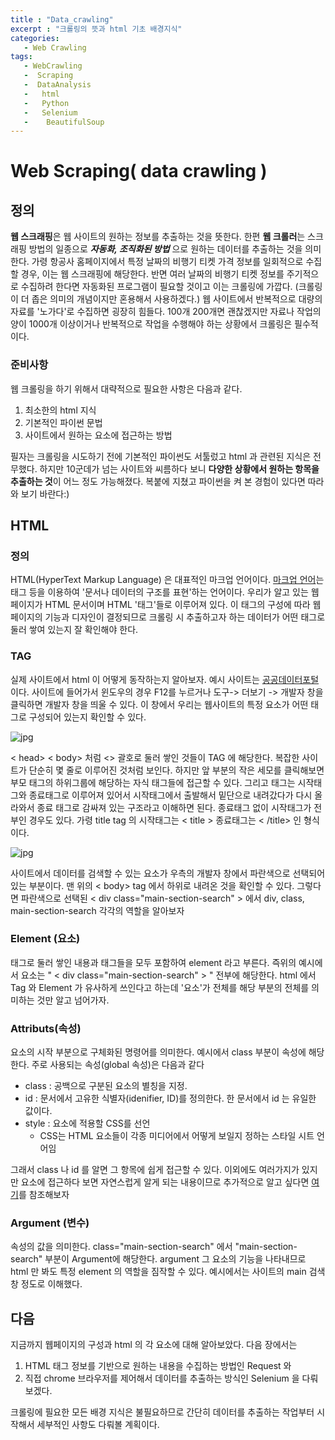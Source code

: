 ```yaml
---
title : "Data_crawling"
excerpt : "크롤링의 뜻과 html 기초 배경지식"
categories:
   - Web Crawling
tags:
   - WebCrawling
   -  Scraping
   -  DataAnalysis
   -   html
   -   Python
   -   Selenium
   -    BeautifulSoup
---
```


# Web Scraping( data crawling )
## 정의
**웹 스크래핑**은 웹 사이트의 원하는 정보를 추출하는 것을 뜻한다. 한편 **웹 크롤러**는 스크래핑 방법의 일종으로 ***자동화, 조직화된 방법*** 으로 원하는 데이터를 추출하는 것을 의미한다. 가령 항공사 홈페이지에서 특정 날짜의 비행기 티켓 가격 정보를 일회적으로 수집할 경우, 이는 웹 스크래핑에 해당한다. 반면 여러 날짜의 비행기 티켓 정보를 주기적으로 수집하려 한다면 자동화된 프로그램이 필요할 것이고 이는 크롤링에 가깝다. (크롤링이 더 좁은 의미의 개념이지만 혼용해서 사용하겠다.)
웹 사이트에서 반복적으로 대량의 자료를 '노가다'로 수집하면 굉장히 힘들다. 100개 200개면 괜찮겠지만 자료나 작업의 양이 1000개 이상이거나 반복적으로 작업을 수행해야 하는 상황에서 크롤링은 필수적이다. 

### 준비사항

웹 크롤링을 하기 위해서 대략적으로 필요한 사항은 다음과 같다.
 1. 최소한의 html 지식
 2. 기본적인 파이썬 문법
 3. 사이트에서 원하는 요소에 접근하는 방법
 
 필자는 크롤링을 시도하기 전에 기본적인 파이썬도 서툴렀고 html 과 관련된 지식은 전무했다. 하지만 10군데가 넘는 사이트와 씨름하다 보니 **다양한 상황에서 원하는 항목을 추출하는 것**이 어느 정도 가능해졌다.  복붙에 지쳤고 파이썬을 켜 본 경험이 있다면 따라와 보기 바란다:)
 
## HTML
### 정의
HTML(HyperText Markup Language) 은 대표적인 마크업 언어이다. [마크업 언어](https://ko.wikipedia.org/wiki/%EB%A7%88%ED%81%AC%EC%97%85_%EC%96%B8%EC%96%B4)는 태그 등을 이용하여 '문서나 데이터의 구조를 표현'하는 언어이다.  우리가 알고 있는 웹 페이지가 HTML 문서이며 HTML '태그'들로 이루어져 있다. 이 태그의 구성에 따라 웹페이지의 기능과 디자인이 결정되므로 크롤링 시 추출하고자 하는 데이터가 어떤 태그로 둘러 쌓여 있는지 잘 확인해야 한다.
### TAG
실제 사이트에서 html 이 어떻게 동작하는지 알아보자. 예시 사이트는 [공공데이터포털](https://www.data.go.kr/index.do)이다.  사이트에 들어가서 윈도우의 경우 F12를 누르거나 도구-> 더보기 -> 개발자 창을 클릭하면 개발자 창을 띄울 수 있다.  이 창에서 우리는 웹사이트의 특정 요소가 어떤 태그로 구성되어 있는지 확인할 수 있다. 

![jpg](http://soungwoolee.github.io/images/html_tag.jpg)


< head> < body>  처럼  <> 괄호로 둘러 쌓인 것들이 TAG 에 해당한다. 복잡한 사이트가 단순히 몇 줄로 이루어진 것처럼 보인다. 하지만  앞 부분의 작은 세모를 클릭해보면 부모 태그의 하위그룹에 해당하는 자식 태그들에 접근할 수 있다.  그리고 태그는 시작태그와 종료태그로 이루어져 있어서 시작태그에서 출발해서 밑단으로 내려갔다가 다시 올라와서 종료 태그로 감싸져 있는 구조라고 이해하면 된다.  종료태그 없이 시작태그가 전부인 경우도 있다. 가령 title tag 의 시작태그는 < title > 종료태그는 < /title> 인 형식이다.

![jpg](http://soungwoolee.github.io/images/html_tag_2.jpg)

사이트에서 데이터를 검색할 수 있는 요소가 우측의 개발자 창에서 파란색으로 선택되어 있는 부분이다. 맨 위의 < body> tag 에서 하위로 내려온 것을 확인할 수 있다. 그렇다면 파란색으로 선택된 < div class="main-section-search" > 에서 div, class, main-section-search 각각의 역할을 알아보자

### Element (요소)
태그로 둘러 쌓인 내용과 태그들을 모두 포함하여 element 라고 부른다. 즉위의 예시에서 요소는 " < div class="main-section-search" > " 전부에 해당한다. html 에서 Tag 와 Element 가 유사하게 쓰인다고 하는데 '요소'가 전체를 해당 부분의 전체를 의미하는 것만 알고 넘어가자.

### Attributs(속성)
요소의 시작 부분으로 구체화된 명령어를 의미한다.  예시에서 class 부분이 속성에 해당한다. 주로 사용되는 속성(global 속성)은 다음과 같다 
-  class : 공백으로 구분된 요소의 별칭을 지정.
-  id : 문서에서 고유한 식별자(idenifier, ID)를 정의한다. 한 문서에서 id 는 유일한 값이다.
- style : 요소에 적용할 CSS를 선언
	- CSS는 HTML 요소들이 각종 미디어에서 어떻게 보일지 정하는 스타일 시트 언어임

그래서 class 나 id 를 알면 그 항목에 쉽게 접근할 수 있다.
이외에도 여러가지가 있지만 요소에 접근하다 보면 자연스럽게 알게 되는 내용이므로 추가적으로 알고 싶다면 [여기](https://heropy.blog/2019/05/26/html-elements/)를 참조해보자

### Argument (변수)
속성의 값을 의미한다.  class="main-section-search" 에서 "main-section-search" 부분이 Argument에 해당한다. argument 그 요소의 기능을 나타내므로 html 만 봐도 특정 element 의 역할을 짐작할 수 있다. 예시에서는 사이트의 main 검색창 정도로 이해했다.

## 다음

지금까지 웹페이지의 구성과 html 의 각 요소에 대해 알아보았다. 다음 장에서는 
 1.  HTML 태그 정보를 기반으로 원하는 내용을 수집하는 방법인 Request 와
 2. 직접 chrome 브라우저를 제어해서 데이터를 추출하는 방식인 Selenium 을 다뤄보겠다.

크롤링에 필요한 모든 배경 지식은 불필요하므로 간단히 데이터를 추출하는 작업부터 시작해서 세부적인 사항도 다뤄볼 계획이다.

